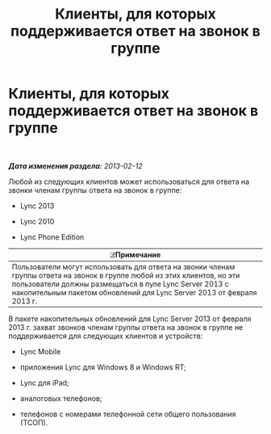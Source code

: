 ﻿---
title: Клиенты, для которых поддерживается ответ на звонок в группе
TOCTitle: Клиенты, для которых поддерживается ответ на звонок в группе
ms:assetid: f4d4975a-ba15-4be5-9078-7b3e0bf2d706
ms:mtpsurl: https://technet.microsoft.com/ru-ru/library/JJ945655(v=OCS.15)
ms:contentKeyID: 52058547
ms.date: 05/19/2016
mtps_version: v=OCS.15
ms.translationtype: HT
---

# Клиенты, для которых поддерживается ответ на звонок в группе

 

_**Дата изменения раздела:** 2013-02-12_

Любой из следующих клиентов может использоваться для ответа на звонки членам группы ответа на звонок в группе:

  - Lync 2013

  - Lync 2010

  - Lync Phone Edition

<table>
<thead>
<tr class="header">
<th><img src="images/Gg398412.note(OCS.15).gif" title="note" alt="note" />Примечание</th>
</tr>
</thead>
<tbody>
<tr class="odd">
<td>Пользователи могут использовать для ответа на звонки членам группы ответа на звонок в группе любой из этих клиентов, но эти пользователи должны размещаться в пуле Lync Server 2013 с накопительным пакетом обновлений для Lync Server 2013 от февраля 2013 г.</td>
</tr>
</tbody>
</table>


В пакете накопительных обновлений для Lync Server 2013 от февраля 2013 г. захват звонков членам группы ответа на звонок в группе не поддерживается для следующих клиентов и устройств:

  - Lync Mobile

  - приложения Lync для Windows 8 и Windows RT;

  - Lync для iPad;

  - аналоговых телефонов;

  - телефонов с номерами телефонной сети общего пользования (ТСОП).


